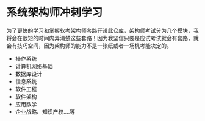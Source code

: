 # 系统架构师冲刺学习

为了更快的学习和掌握软考架构师套路开设此仓库，架构师考试分为几个模块，我将会在很短的时间内弄清楚这些套路！因为我坚信只要是应试考试就会有套路，就会有技巧空间，因为架构师的能力不是一张纸或者一场机考能决定的。

- 操作系统
- 计算机网络基础
- 数据库设计
- 信息系统
- 软件工程
- 软件架构
- 应用数学
- 企业战略、知识产权....等